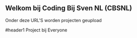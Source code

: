 ## Welkom bij Coding Bij Sven NL (CBSNL)

Onder deze URL'S worden projecten geupload

#header1 Project bij Everyone
